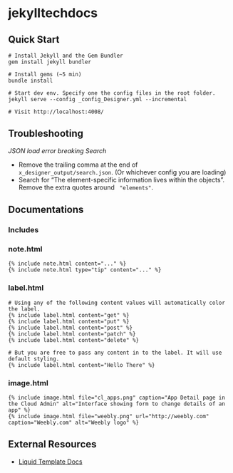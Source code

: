 # jekylltechdocs

## Quick Start

```
# Install Jekyll and the Gem Bundler
gem install jekyll bundler

# Install gems (~5 min)
bundle install

# Start dev env. Specify one the config files in the root folder.
jekyll serve --config _config_Designer.yml --incremental

# Visit http://localhost:4008/

```

## Troubleshooting

*JSON load error breaking Search*
* Remove the trailing comma at the end of `x_designer_output/search.json`. (Or whichever config you are loading)
* Search for “The element-specific information lives within the objects”. Remove the extra quotes around `
"elements"`.

## Documentations

### Includes

### note.html

```
{% include note.html content="..." %}
{% include note.html type="tip" content="..." %}
```

### label.html

```
# Using any of the following content values will automatically color the label.
{% include label.html content="get" %}
{% include label.html content="put" %}
{% include label.html content="post" %}
{% include label.html content="patch" %}
{% include label.html content="delete" %}

# But you are free to pass any content in to the label. It will use default styling.
{% include label.html content="Hello There" %}

```


### image.html

```
{% include image.html file="cl_apps.png" caption="App Detail page in the Cloud Admin" alt="Interface showing form to change details of an app" %}
{% include image.html file="weebly.png" url="http://weebly.com" caption="Weebly.com" alt="Weebly logo" %}
```


## External Resources

- [Liquid Template Docs](https://shopify.github.io/liquid/)
